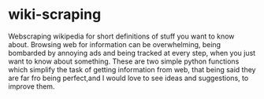 # wiki-scraping
Webscraping wikipedia for short definitions of stuff you want to know about.
Browsing web for information can be overwhelming, being bombarded by annoying ads and being tracked at every step, when you just want to know about something.
These are two simple python functions which simplify the task of getting information from web, that being said they are far fro being perfect,and I would love
to see ideas and suggestions, to improve them.

